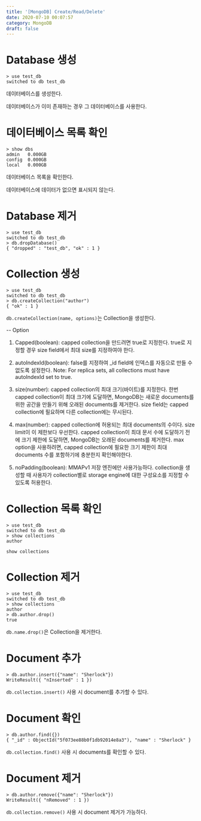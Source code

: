 ```yaml
---
title: '[MongoDB] Create/Read/Delete'
date: 2020-07-10 00:07:57
category: MongoDB
draft: false
---
```


# Database 생성

```
> use test_db
switched to db test_db
```

데이터베이스를 생성한다.

데이터베이스가 이미 존재하는 경우 그 데이터베이스를 사용한다.

# 데이터베이스 목록 확인

```
> show dbs
admin   0.000GB
config  0.000GB
local   0.000GB
```

데이터베이스 목록을 확인한다.

데이터베이스에 데이터가 없으면 표시되지 않는다.

# Database 제거

```
> use test_db
switched to db test_db
> db.dropDatabase()
{ "dropped" : "test_db", "ok" : 1 }
```

# Collection 생성

```
> use test_db
switched to db test_db
> db.createCollection("author")
{ "ok" : 1 }
```

`db.createCollection(name, options)`는 Collection을 생성한다.

-- Option

1.  Capped(boolean): capped collection을 만드려면 true로 지정한다. true로 지정할 경우 size field에서 최대 size를 지정하여야 한다.

2.  autoIndexId(boolean): false를 지정하여 \_id field에 인덱스를 자동으로 만들 수 없도록 설정한다.
    Note: For replica sets, all collections must have autoIndexId set to true.

3.  size(number): capped collection의 최대 크기(바이트)를 지정한다. 한번 capped collection이 최대 크기에 도달하면, MongoDB는 새로운 documents를 위한 공간을 만들기 위해 오래된 documents를 제거한다. size field는 capped collection에 필요하며 다른 collection에는 무시된다.

4.  max(number): capped collection에 허용되는 최대 documents의 수이다. size limit이 이 제한보다 우선한다. capped collection이 최대 문서 수에 도달하기 전에 크기 제한에 도달하면, MongoDB는 오래된 documents를 제거한다. max option을 사용하려면, capped collection에 필요한 크기 제한이 최대 documents 수를 포함하기에 충분한지 확인해야한다.

5.  noPadding(boolean): MMAPv1 저장 엔진에만 사용가능하다. collection을 생성할 때 사용자가 collection별로 storage engine에 대한 구성요소를 지정할 수 있도록 허용한다.

# Collection 목록 확인

```
> use test_db
switched to db test_db
> show collections
author
```

`show collections`

# Collection 제거

```
> use test_db
switched to db test_db
> show collections
author
> db.author.drop()
true
```

`db.name.drop()`은 Collection을 제거한다.

# Document 추가

```
> db.author.insert({"name": "Sherlock"})
WriteResult({ "nInserted" : 1 })
```

`db.collection.insert()` 사용 시 document를 추가할 수 있다.

# Document 확인

```
> db.author.find({})
{ "_id" : ObjectId("5f073ee88b0f1db92014e8a3"), "name" : "Sherlock" }
```

`db.collection.find()` 사용 시 documents를 확인할 수 있다.

# Document 제거

```
> db.author.remove({"name": "Sherlock"})
WriteResult({ "nRemoved" : 1 })
```

`db.collection.remove()` 사용 시 document 제거가 가능하다.
